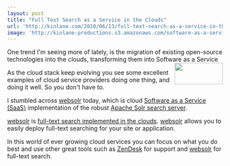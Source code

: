 ```yaml
---
layout: post
title: "Full Text Search as a Service in the Clouds"
url: 'http://kinlane.com/2010/06/13/full-text-search-as-a-service-in-the-clouds/'
image: 'http://kinlane-productions.s3.amazonaws.com/software-as-a-service/websolr.PNG'
---
```


One trend I'm seeing more of lately, is the migration of existing open-source technologies into the clouds, transforming them into Software as a Service<img class="c1" title="Full-Text Indexing" src="http://kinlane-productions.s3.amazonaws.com/software-as-a-service/websolr.PNG" alt="" width="113" height="50" align="right" />

As the cloud stack keep evolving you see some excellent examples of cloud service providers doing one thing, and doing it well. So you don't have to.

I stumbled across [websolr][1] today, which is cloud [Software as a Service (SaaS)][2] implementation of the robust [Apache Solr search server][3].

[websolr][1] is [full-text search implemented in the clouds][4]. [websolr][1] allows you to easily deploy full-text searching for your site or application.

In this world of ever growing cloud services you can focus on what you do best and use other great tools such as [ZenDesk][5] for support and [websolr][1] for full-text search.

   [1]: http://www.websolr.com/
   [2]: http://www.kinlane.com/category/software-as-a-service-saas/
   [3]: http://lucene.apache.org/solr/
   [4]: http://www.websolr.com
   [5]: http://www.zendesk.com/
